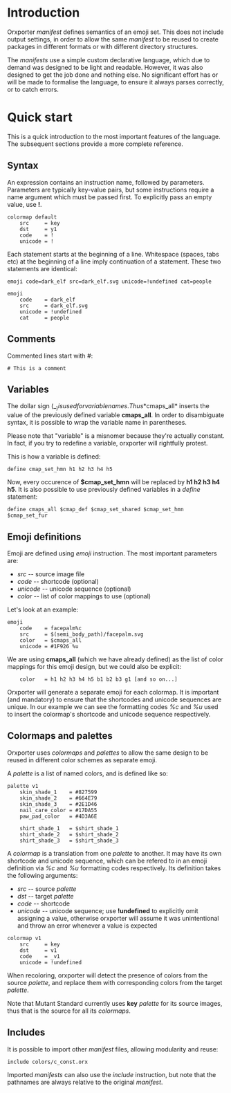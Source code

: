 Introduction
============

Orxporter *manifest* defines semantics of an emoji set. This does not include
output settings, in order to allow the same *manifest* to be reused to create
packages in different formats or with different directory structures.

The *manifests* use a simple custom declarative language, which due to demand
was designed to be light and readable. However, it was also designed to get
the job done and nothing else. No significant effort has or will be made to
formalise the language, to ensure it always parses correctly, or to catch
errors.

Quick start
===========

This is a quick introduction to the most important features of the language.
The subsequent sections provide a more complete reference.

Syntax
------

An expression contains an instruction name, followed by parameters. Parameters
are typically key-value pairs, but some instructions require a name argument
which must be passed first. To explicitly pass an empty value, use **!**.

```
colormap default
    src     = key
    dst     = y1
    code    = !
    unicode = !
```

Each statement starts at the beginning of a line. Whitespace (spaces, tabs etc)
at the beginning of a line imply continuation of a statement. These two
statements are identical:

```
emoji code=dark_elf src=dark_elf.svg unicode=!undefined cat=people
```

```
emoji
    code    = dark_elf
    src     = dark_elf.svg
    unicode = !undefined
    cat     = people
```

Comments
--------

Commented lines start with _#_:

```
# This is a comment
```

Variables
---------

The dollar sign (_$_) is used for variable names. Thus *$cmaps_all* inserts the
value of the previously defined variable **cmaps_all**. In order to
disambiguate syntax, it is possible to wrap the variable name in parentheses.

Please note that "variable" is a misnomer because they're actually constant. In
fact, if you try to redefine a variable, orxporter will rightfully protest.

This is how a variable is defined:

```
define cmap_set_hmn h1 h2 h3 h4 h5

```

Now, every occurence of **$cmap_set_hmn** will be replaced by **h1 h2 h3 h4 h5**.
It is also possible to use previously defined variables in a _define_
statement:

```
define cmaps_all $cmap_def $cmap_set_shared $cmap_set_hmn $cmap_set_fur
```

Emoji definitions
-----------------

Emoji are defined using _emoji_ instruction. The most important parameters are:

* _src_     -- source image file
* _code_    -- shortcode (optional)
* _unicode_ -- unicode sequence (optional)
* _color_   -- list of color mappings to use (optional)

Let's look at an example:

```
emoji
    code    = facepalm%c
    src     = $(semi_body_path)/facepalm.svg
    color   = $cmaps_all
    unicode = #1F926 %u
```

We are using **cmaps_all** (which we have already defined) as the list of color
mappings for this emoji design, but we could also be explicit:

```
    color   = h1 h2 h3 h4 h5 b1 b2 b3 g1 [and so on...]
```

Orxporter will generate a separate emoji for each colormap. It is important
(and mandatory) to ensure that the shortcodes and unicode sequences are unique.
In our example we can see the formatting codes *%c* and *%u* used to insert the
colormap's shortcode and unicode sequence respectively.

Colormaps and palettes
----------------------

Orxporter uses *colormaps* and *palettes* to allow the same design to be
reused in different color schemes as separate emoji.

A *palette* is a list of named colors, and is defined like so:

```
palette v1
    skin_shade_1    = #827599
    skin_shade_2    = #664E79
    skin_shade_3    = #2E1D46
    nail_care_color = #17DA55
    paw_pad_color   = #4D3A6E

    shirt_shade_1   = $shirt_shade_1
    shirt_shade_2   = $shirt_shade_2
    shirt_shade_3   = $shirt_shade_3
```

A *colormap* is a translation from one *palette* to another. It may have its own
shortcode and unicode sequence, which can be refered to in an emoji definition
via *%c* and *%u* formatting codes respectively. Its definition takes the
following arguments:

* _src_     -- source *palette*
* _dst_     -- target *palette*
* _code_    -- shortcode
* _unicode_ -- unicode sequence; use **!undefined** to explicitly omit assigning
a value, otherwise orxporter will assume it was unintentional and throw an error
whenever a value is expected

```
colormap v1
    src     = key
    dst     = v1
    code    = _v1
    unicode = !undefined
```

When recoloring, orxporter will detect the presence of colors from the source
*palette*, and replace them with corresponding colors from the target *palette*.

Note that Mutant Standard currently uses **key** *palette* for its source
images, thus that is the source for all its *colormaps*.

Includes
--------

It is possible to import other *manifest* files, allowing modularity and reuse:

```
include colors/c_const.orx
```

Imported *manifests* can also use the *include* instruction, but note that the
pathnames are always relative to the original *manifest*.
